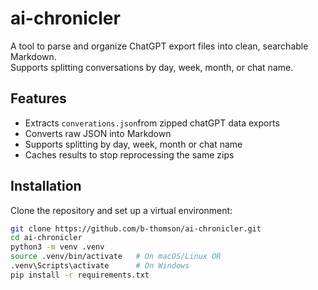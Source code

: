 # ai-chronicler

A tool to parse and organize ChatGPT export files into clean, searchable Markdown.  
Supports splitting conversations by day, week, month, or chat name.

## Features

- Extracts `converations.json`from zipped chatGPT data exports
- Converts raw JSON into Markdown
- Supports splitting by day, week, month or chat name
- Caches results to stop reprocessing the same zips

## Installation

Clone the repository and set up a virtual environment:
```bash
git clone https://github.com/b-thomson/ai-chronicler.git
cd ai-chronicler
python3 -m venv .venv
source .venv/bin/activate   # On macOS/Linux OR
.venv\Scripts\activate      # On Windows
pip install -r requirements.txt